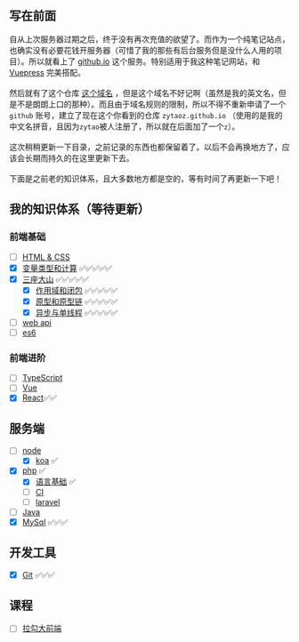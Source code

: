 ## 写在前面
自从上次服务器过期之后，终于没有再次充值的欲望了。而作为一个纯笔记站点，也确实没有必要花钱开服务器（可惜了我的那些有后台服务但是没什么人用的项目）。所以就看上了 [github.io](https://pages.github.com/) 这个服务。特别适用于我这种笔记网站，和 [Vuepress](https://vuepress.vuejs.org/zh/) 完美搭配。
<br /><br />
然后就有了这个仓库 [这个域名](https://lambortao.github.io) ，但是这个域名不好记啊（虽然是我的英文名，但是不是朗朗上口的那种）。而且由于域名规则的限制，所以不得不重新申请了一个 `github` 账号，建立了现在这个你看到的仓库 `zytaoz.github.io` （使用的是我的中文名拼音，且因为`zytao`被人注册了，所以就在后面加了一个`z`）。
<br /><br />
这次稍稍更新一下目录，之前记录的东西也都保留着了。以后不会再换地方了，应该会长期而持久的在这里更新下去。
<br /><br />
下面是之前老的知识体系，且大多数地方都是空的，等有时间了再更新一下吧！
## 我的知识体系（等待更新）
### 前端基础
- [ ] [HTML & CSS](/web/basis/html.html)
- [x] [变量类型和计算](/web/basis/variable.html) ✅✅✅✅✅
- [x] [三座大山](/web/basis/closure.html) ✅✅✅✅✅
  - [x] [作用域和闭包](/web/basis/closure.html) ✅✅✅✅✅
  - [x] [原型和原型链](/web/basis/phototype.html) ✅✅✅✅✅
  - [x] [异步与单线程](/web/basis/async.html) ✅✅✅✅✅
- [ ] [web api](/web/basis/bom.html)
- [ ] [es6](/web/basis/es6.html)

### 前端进阶
- [ ] [TypeScript](/web/advanced/ts/basis.html)
- [ ] [Vue](/web/advanced/vue/basis.html)
- [x] [React](/web/advanced/react/basis.html)✅✅
<!-- - [ ] [库](/web/advanced/libs) -->

## 服务端
- [ ] [node](/server/node/koa.html)
  - [x] [koa](/server/node/koa.html) ✅
- [x] [php](/server/php/basis/basis.html) ✅
  - [x] [语言基础](/server/php/basis/basis.html) ✅
  - [ ] [CI](/server/php/library/CI.html)
  - [ ] [laravel](/server/php/library/laravel.html)
- [ ] [Java](/server/java/)
- [x] [MySql](/server/mysql/basis.html) ✅✅✅
<!-- - [ ] [服务器相关](/server/server/) -->

## 开发工具 
- [x] [Git](/tools/git.html) ✅✅✅

## 课程
- [ ] [拉勾大前端](/course/lagou/)